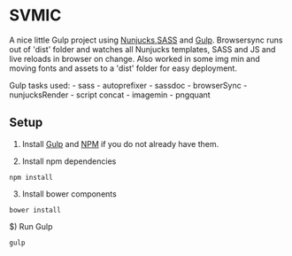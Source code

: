 # SVMIC

A nice little Gulp project using [Nunjucks](http://mozilla.github.io/nunjucks/),[SASS](http://sass-lang.com/) and [Gulp](http://gulpjs.com/). Browsersync runs out of 'dist' folder and watches all Nunjucks templates, SASS and JS and live reloads in browser on change. Also worked in some img min and moving fonts and assets to a 'dist' folder for easy deployment.


Gulp tasks used:
	- sass
	- autoprefixer
	- sassdoc
	- browserSync
	- nunjucksRender
	- script concat
	- imagemin
	- pngquant


## Setup

1) Install [Gulp](http://gulpjs.com/) and [NPM]('http://nodejs.org') if you do not already have them.

2) Install npm dependencies
```
npm install

```

3) Install bower components
```
bower install

```

$) Run Gulp
```
gulp

```

